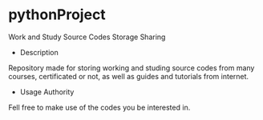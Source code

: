 # pythonProject
Work and Study Source Codes Storage Sharing

* Description

Repository made for storing working and studing source codes from many courses, certificated or not, 
as well as guides and tutorials from internet.

* Usage Authority

Fell free to make use of the codes you be interested in.
